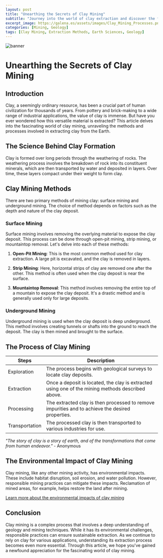 ```yaml
---
layout: post
title: "Unearthing the Secrets of Clay Mining"
subtitle: "Journey into the world of clay extraction and discover the fascinating processes involved."
excerpt_image: https://galena.es/assets/images/Clay_Mining_Processes.png
categories: [Mining, Geology]
tags: [Clay Mining, Extraction Methods, Earth Sciences, Geology]
---
```


![banner](https://galena.es/assets/images/Clay_Mining_Processes.png "Diagram illustrating various clay mining processes, including open-pit excavation, drilling, and sediment extraction, showcasing the techniques used to extract clay from the earth for educational purposes.")

# Unearthing the Secrets of Clay Mining

## Introduction

Clay, a seemingly ordinary resource, has been a crucial part of human civilization for thousands of years. From pottery and brick-making to a wide range of industrial applications, the value of clay is immense. But have you ever wondered how this versatile material is extracted? This article delves into the fascinating world of clay mining, unraveling the methods and processes involved in extracting clay from the Earth.

## The Science Behind Clay Formation

Clay is formed over long periods through the weathering of rocks. The weathering process involves the breakdown of rock into its constituent minerals, which are then transported by water and deposited in layers. Over time, these layers compact under their weight to form clay. 

## Clay Mining Methods

There are two primary methods of mining clay: surface mining and underground mining. The choice of method depends on factors such as the depth and nature of the clay deposit. 

### Surface Mining

Surface mining involves removing the overlying material to expose the clay deposit. This process can be done through open-pit mining, strip mining, or mountaintop removal. Let's delve into each of these methods:

1. **Open-Pit Mining**: This is the most common method used for clay extraction. A large pit is excavated, and the clay is removed in layers.

2. **Strip Mining**: Here, horizontal strips of clay are removed one after the other. This method is often used when the clay deposit is near the surface.

3. **Mountaintop Removal**: This method involves removing the entire top of a mountain to expose the clay deposit. It's a drastic method and is generally used only for large deposits.

### Underground Mining

Underground mining is used when the clay deposit is deep underground. This method involves creating tunnels or shafts into the ground to reach the deposit. The clay is then mined and brought to the surface.

## The Process of Clay Mining

| Steps       | Description |
|-------------|-------------|
| Exploration | The process begins with geological surveys to locate clay deposits. |
| Extraction  | Once a deposit is located, the clay is extracted using one of the mining methods described above. |
| Processing  | The extracted clay is then processed to remove impurities and to achieve the desired properties. |
| Transportation | The processed clay is then transported to various industries for use. |

*"The story of clay is a story of earth, and of the transformations that come from human endeavor."* - Anonymous

## The Environmental Impact of Clay Mining

Clay mining, like any other mining activity, has environmental impacts. These include habitat disruption, soil erosion, and water pollution. However, responsible mining practices can mitigate these impacts. Reclamation of mined areas, for example, helps restore the land after mining.

[Learn more about the environmental impacts of clay mining](https://www.researchgate.net/publication/282697144_Environmental_impact_of_clay_and_sand_mining_a_case_study_from_Bharti_and_Katari_formations_Koderma_district_Jharkhand_State)

## Conclusion

Clay mining is a complex process that involves a deep understanding of geology and mining techniques. While it has its environmental challenges, responsible practices can ensure sustainable extraction. As we continue to rely on clay for various applications, understanding its extraction process becomes even more essential. Through this article, we hope you've gained a newfound appreciation for the fascinating world of clay mining.
